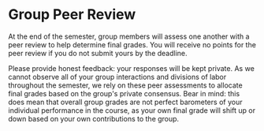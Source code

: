 # Group Peer Review

At the end of the semester, group members will assess one another with a peer review to help determine final grades. You will receive no points for the peer review if you do not submit yours by the deadline.

Please provide honest feedback: your responses will be kept private. As we cannot observe all of your group interactions and divisions of labor throughout the semester, we rely on these peer assessments to allocate final grades based on the group's private consensus. Bear in mind: this does mean that overall group grades are not perfect barometers of your individual performance in the course, as your own final grade will shift up or down based on your own contributions to the group.
